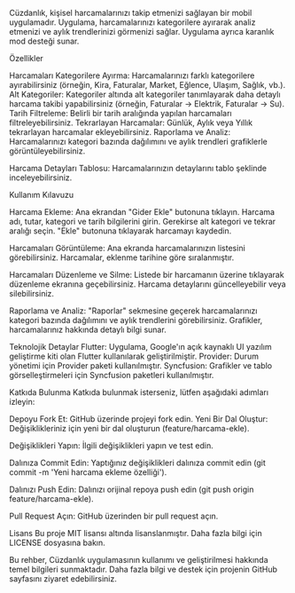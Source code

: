 Cüzdanlık, kişisel harcamalarınızı takip etmenizi sağlayan bir mobil uygulamadır. Uygulama, harcamalarınızı kategorilere ayırarak analiz etmenizi ve aylık trendlerinizi görmenizi sağlar. Uygulama ayrıca karanlık mod desteği sunar.

Özellikler

Harcamaları Kategorilere Ayırma: Harcamalarınızı farklı kategorilere ayırabilirsiniz (örneğin, Kira, Faturalar, Market, Eğlence, Ulaşım, Sağlık, vb.).
Alt Kategoriler: Kategoriler altında alt kategoriler tanımlayarak daha detaylı harcama takibi yapabilirsiniz (örneğin, Faturalar -> Elektrik, Faturalar -> Su).
Tarih Filtreleme: Belirli bir tarih aralığında yapılan harcamaları filtreleyebilirsiniz.
Tekrarlayan Harcamalar: Günlük, Aylık veya Yıllık tekrarlayan harcamalar ekleyebilirsiniz.
Raporlama ve Analiz: Harcamalarınızı kategori bazında dağılımını ve aylık trendleri grafiklerle görüntüleyebilirsiniz.

Harcama Detayları Tablosu: Harcamalarınızın detaylarını tablo şeklinde inceleyebilirsiniz.

Kullanım Kılavuzu

Harcama Ekleme:
Ana ekrandan "Gider Ekle" butonuna tıklayın.
Harcama adı, tutar, kategori ve tarih bilgilerini girin.
Gerekirse alt kategori ve tekrar aralığı seçin.
"Ekle" butonuna tıklayarak harcamayı kaydedin.

Harcamaları Görüntüleme:
Ana ekranda harcamalarınızın listesini görebilirsiniz.
Harcamalar, eklenme tarihine göre sıralanmıştır.

Harcamaları Düzenleme ve Silme:
Listede bir harcamanın üzerine tıklayarak düzenleme ekranına geçebilirsiniz.
Harcama detaylarını güncelleyebilir veya silebilirsiniz.

Raporlama ve Analiz:
"Raporlar" sekmesine geçerek harcamalarınızı kategori bazında dağılımını ve aylık trendlerini görebilirsiniz.
Grafikler, harcamalarınız hakkında detaylı bilgi sunar.

Teknolojik Detaylar
Flutter: Uygulama, Google'ın açık kaynaklı UI yazılım geliştirme kiti olan Flutter kullanılarak geliştirilmiştir.
Provider: Durum yönetimi için Provider paketi kullanılmıştır.
Syncfusion: Grafikler ve tablo görselleştirmeleri için Syncfusion paketleri kullanılmıştır.

Katkıda Bulunma
Katkıda bulunmak isterseniz, lütfen aşağıdaki adımları izleyin:

Depoyu Fork Et: GitHub üzerinde projeyi fork edin.
Yeni Bir Dal Oluştur: Değişiklikleriniz için yeni bir dal oluşturun (feature/harcama-ekle).

Değişiklikleri Yapın: İlgili değişiklikleri yapın ve test edin.

Dalınıza Commit Edin: Yaptığınız değişiklikleri dalınıza commit edin (git commit -m 'Yeni harcama ekleme özelliği').

Dalınızı Push Edin: Dalınızı orijinal repoya push edin (git push origin feature/harcama-ekle).

Pull Request Açın: GitHub üzerinden bir pull request açın.

Lisans
Bu proje MIT lisansı altında lisanslanmıştır. Daha fazla bilgi için LICENSE dosyasına bakın.

Bu rehber, Cüzdanlık uygulamasının kullanımı ve geliştirilmesi hakkında temel bilgileri sunmaktadır. Daha fazla bilgi ve destek için projenin GitHub sayfasını ziyaret edebilirsiniz.
